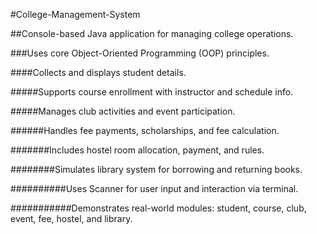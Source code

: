 #College-Management-System

##Console-based Java application for managing college operations.

###Uses core Object-Oriented Programming (OOP) principles.

####Collects and displays student details.

#####Supports course enrollment with instructor and schedule info.

#####Manages club activities and event participation.

######Handles fee payments, scholarships, and fee calculation.

#######Includes hostel room allocation, payment, and rules.

########Simulates library system for borrowing and returning books.

##########Uses Scanner for user input and interaction via terminal.

###########Demonstrates real-world modules: student, course, club, event, fee, hostel, and library.
